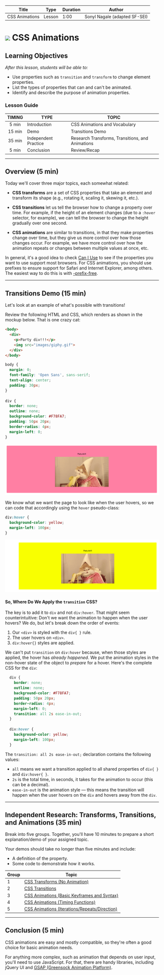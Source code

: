 | Title | Type | Duration | Author |
| -- | -- | -- | -- |
| CSS Animations | Lesson | 1:00 | Sonyl Nagale (adapted SF-SEI) |

# ![](https://ga-dash.s3.amazonaws.com/production/assets/logo-9f88ae6c9c3871690e33280fcf557f33.png) CSS Animations

## Learning Objectives

*After this lesson, students will be able to:*
- Use properties such as `transition` and `transform` to change element properties.
- List the types of properties that can and can't be animated.
- Identify and describe the purpose of animation properties.

### Lesson Guide

| TIMING  | TYPE  | TOPIC  |
|:-:|---|---|
| 5 min  | Introduction  | CSS Animations and Vocabulary |
| 15 min | Demo | Transitions Demo
| 35 min | Independent Practice  | Research Transforms, Transitions, and Animations |
| 5 min  | Conclusion  | Review/Recap |

---

## Overview (5 min)

Today we'll cover three major topics, each somewhat related:

* **CSS transforms** are a set of CSS properties that take an element and transform its shape (e.g., rotating it, scaling it, skewing it, etc.).

* **CSS transitions** let us tell the browser how to change a property over time. For example, if the height of an element changes (due to a `:hover` selector, for example), we can tell the browser to change the height gradually over one second.

* **CSS animations** are similar to transitions, in that they make properties change over time, but they give us more control over how those changes occur. For example, we have more control over how the animation repeats or changes between multiple values at once, etc.

In general, it's a good idea to check [Can I Use](http://caniuse.com/) to see if the properties you want to use support most browsers. For CSS animations, you should use prefixes to ensure support for Safari and Internet Explorer, among others. The easiest way to do this is with [-prefix-free](http://leaverou.github.io/prefixfree/).

---

## Transitions Demo (15 min)

Let's look at an example of what's possible with transitions!

Review the following HTML and CSS, which renders as shown in the mockup below. That is one crazy cat:

```html
<body>
  <div>
    <p>Party div!!!</p>
    <img src="images/giphy.gif">
  </div>
</body>
```

```css
body {
  margin: 0;
  font-family: 'Open Sans', sans-serif;
  text-align: center;
  padding: 30px;
}

div {
  border: none;
  outline: none;
  background-color: #F78FA7;
  padding: 50px 20px;
  border-radius: 4px;
  margin-left: 0;
}
```

![transition-mockup-1](images/transition-mockup-1.png)

We know what we want the page to look like when the user hovers, so we can code that accordingly using the `hover` pseudo-class:

```css
div:hover {
  background-color: yellow;
  margin-left: 100px;
}
```

![transition-mockup-2](images/transition-mockup-2.png)

#### So, Where Do We Apply the `transition` CSS?

The key is to add it to `div` and not `div:hover`. That might seem counterintuitive: Don't we want the animation to happen when the user hovers? We do, but let's break down the order of events:

1. Our `<div>` is styled with the `div{ }` rule.
2. The user hovers on `<div>`.
3. `div:hover{}` styles are applied.

We can't put `transition` on `div:hover` because, when those styles are applied, the hover has *already happened*. We put the animation styles in the non-hover state of the object to *prepare* for a hover. Here's the complete CSS for the `div`:

```css
  div {
    border: none;
    outline: none;
    background-color: #F78FA7;
    padding: 50px 20px;
    border-radius: 4px;
    margin-left: 0;
    transition: all 2s ease-in-out;
  }

  div:hover {
    background-color: yellow;
    margin-left: 100px;
  }
```

The `transition: all 2s ease-in-out;` declaration contains the following values:
- `all` means we want a transition applied to all shared properties of `div{ }` and `div:hover{ }`.
- `2s` is the total time, in seconds, it takes for the animation to occur (this can be a decimal).
- `ease-in-out` is the animation style — this means the transition will happen when the user hovers on the `div` and hovers away from the `div`.

----

## Independent Research: Transforms, Transitions, and Animations (35 min)

Break into five groups. Together, you'll have 10 minutes to prepare a short explanation/demo of your assigned topic. 

Your demos should take no longer than five minutes and include:
- A definition of the property.
- Some code to demonstrate how it works.

| Group | Topic
| --- | --- |
| 1 | [CSS Transforms (No Animation)](https://developer.mozilla.org/en-US/docs/Web/CSS/transform) |
| 2 | [CSS Transitions](https://developer.mozilla.org/en-US/docs/Web/CSS/transition) |
| 3 | [CSS Animations (Basic Keyframes and Syntax)](https://developer.mozilla.org/en-US/docs/Web/CSS/@keyframes) |
| 4 | [CSS Animations (Timing Functions)](https://developer.mozilla.org/en-US/docs/Web/CSS/animation-timing-function) |
| 5 | [CSS Animations (Iterations/Repeats/Direction)](https://developer.mozilla.org/en-US/docs/Web/CSS/animation-iteration-count) |

---

## Conclusion (5 min)

CSS animations are easy and mostly compatible, so they're often a good choice for basic animation needs. 

For anything more complex, such as animation that depends on user input, you'll need to use JavaScript. For that, there are handy libraries, including jQuery UI and [GSAP (Greensock Animation Platform)](http://greensock.com/gsap).


